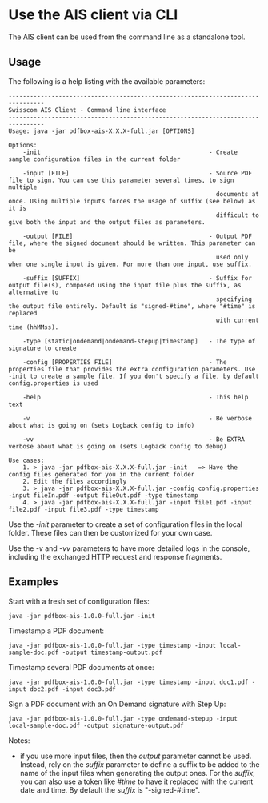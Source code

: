 # Use the AIS client via CLI
The AIS client can be used from the command line as a standalone tool.

## Usage
The following is a help listing with the available parameters: 
```text
--------------------------------------------------------------------------------
Swisscom AIS Client - Command line interface
--------------------------------------------------------------------------------
Usage: java -jar pdfbox-ais-X.X.X-full.jar [OPTIONS]

Options:
    -init                                               - Create sample configuration files in the current folder

    -input [FILE]                                       - Source PDF file to sign. You can use this parameter several times, to sign multiple
                                                          documents at once. Using multiple inputs forces the usage of suffix (see below) as it is
                                                          difficult to give both the input and the output files as parameters.

    -output [FILE]                                      - Output PDF file, where the signed document should be written. This parameter can be
                                                          used only when one single input is given. For more than one input, use suffix.

    -suffix [SUFFIX]                                    - Suffix for output file(s), composed using the input file plus the suffix, as alternative to
                                                          specifying the output file entirely. Default is "signed-#time", where "#time" is replaced
                                                          with current time (hhMMss).

    -type [static|ondemand|ondemand-stepup|timestamp]   - The type of signature to create

    -config [PROPERTIES FILE]                           - The properties file that provides the extra configuration parameters. Use -init to create a sample file. If you don't specify a file, by default config.properties is used

    -help                                               - This help text

    -v                                                  - Be verbose about what is going on (sets Logback config to info)

    -vv                                                 - Be EXTRA verbose about what is going on (sets Logback config to debug)

Use cases:
    1. > java -jar pdfbox-ais-X.X.X-full.jar -init   => Have the config files generated for you in the current folder
    2. Edit the files accordingly
    3. > java -jar pdfbox-ais-X.X.X-full.jar -config config.properties -input fileIn.pdf -output fileOut.pdf -type timestamp
    4. > java -jar pdfbox-ais-X.X.X-full.jar -input file1.pdf -input file2.pdf -input file3.pdf -type timestamp
```

Use the _-init_ parameter to create a set of configuration files in the local folder. These files can then be customized for your own case.

Use the _-v_ and _-vv_ parameters to have more detailed logs in the console, including the exchanged HTTP request and response fragments. 

## Examples
Start with a fresh set of configuration files:
```shell
java -jar pdfbox-ais-1.0.0-full.jar -init
```

Timestamp a PDF document:
```shell
java -jar pdfbox-ais-1.0.0-full.jar -type timestamp -input local-sample-doc.pdf -output timestamp-output.pdf
```

Timestamp several PDF documents at once:
```shell
java -jar pdfbox-ais-1.0.0-full.jar -type timestamp -input doc1.pdf -input doc2.pdf -input doc3.pdf 
```

Sign a PDF document with an On Demand signature with Step Up:
```shell
java -jar pdfbox-ais-1.0.0-full.jar -type ondemand-stepup -input local-sample-doc.pdf -output signature-output.pdf
```

Notes:

- if you use more input files, then the _output_ parameter cannot be used. Instead, rely on the _suffix_ parameter to define a suffix
  to be added to the name of the input files when generating the output ones. For the _suffix_, you can also use a token like _#time_ to
  have it replaced with the current date and time. By default the _suffix_ is "-signed-#time".
  